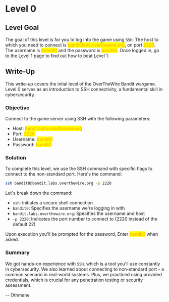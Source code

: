 # Level 0

## Level Goal

The goal of this level is for you to log into the game using `SSH`. The host to which you need to connect is <mark style="color:orange;">bandit.labs.overthewire.org</mark>, on port <mark style="color:orange;">2220</mark>. The username is <mark style="color:orange;">bandit0</mark> and the password is <mark style="color:orange;">bandit0</mark>. Once logged in, go to the Level 1 page to find out how to beat Level 1.



## Write-Up

This write-up covers the intial level of the OverTheWire Bandit wargame. Level 0 serves as an introduction to SSH connectivity, a fundamental skill in cybersecurity.



### Objective

Connect to the game server using SSH with the following parameters:

* Host: <mark style="color:orange;">bandit.labs.overthewire.org</mark>
* Port: <mark style="color:orange;">2220</mark>
* Username: <mark style="color:orange;">bandit0</mark>
* Password: <mark style="color:orange;">bandit0</mark>



### Solution

To complete this level, we use the SSH command with specific flags to connect to the non-standard port. Here's the command:

```sh
ssh bandit0@bandit.labs.overthewire.org -p 2220
```

Let's break down the command:

* `ssh`: Initiates a secure shell connection
* `bandit0`: Specifies the username we're logging in with
* `bandit.labs.overthewire.org`: Specifies the username and host
* `-p 2220`: Indicates the port number to connect to (2220 instead of the default 22)

Upon execution you'll be prompted for the password, Enter <mark style="color:orange;">bandit0</mark> when asked.



### Summary

We got hands-on experience with `SSH`. which is a tool you'll use constantly in cybersecurity. We also learned about connecting to non-standard port - a common scenario in real-world systems. Plus, we practiced using provided credentials, which is crucial for any penetration testing or security assessment.



\-- Othmane



